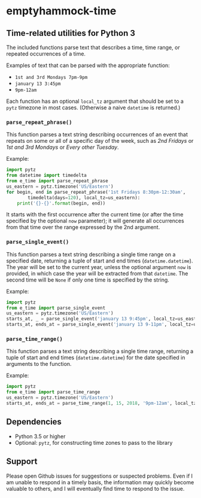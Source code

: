 # emptyhammock-time

## Time-related utilities for Python 3

The included functions parse text that describes a time, time range, or
repeated occurrences of a time.

Examples of text that can be parsed with the appropriate function:

* `1st and 3rd Mondays 7pm-9pm`
* `january 13 3:45pm`
* `9pm-12am`

Each function has an optional `local_tz` argument that should be set to
a `pytz` timezone in most cases.  (Otherwise a naive `datetime` is returned.)

### `parse_repeat_phrase()`

This function parses a text string describing occurrences of an event that
repeats on some or all of a specific day of the week, such as *2nd Fridays*
or *1st and 3rd Mondays* or *Every other Tuesday*.

Example:

```python
import pytz
from datetime import timedelta
from e_time import parse_repeat_phrase
us_eastern = pytz.timezone('US/Eastern')
for begin, end in parse_repeat_phrase('1st Fridays 8:30pm-12:30am',
        timedelta(days=120), local_tz=us_eastern):
    print('{}-{}'.format(begin, end))
```

It starts with the first occurrence after the current time (or after the time
specified by the optional `now` parameter); it will generate all occurrences
from that time over the range expressed by the 2nd argument.

### `parse_single_event()`

This function parses a text string describing a single time range on a
specified date, returning a tuple of start and end times (`datetime.datetime`).
The year will be set to the current year, unless the optional argument `now`
is provided, in which case the year will be extracted from that `datetime`.
The second time will be `None` if only one time is specified by the string.

Example:

```python
import pytz
from e_time import parse_single_event
us_eastern = pytz.timezone('US/Eastern')
starts_at, _ = parse_single_event('january 13 9:45pm', local_tz=us_eastern)
starts_at, ends_at = parse_single_event('january 13 9-11pm', local_tz=us_eastern)
```

### `parse_time_range()`

This function parses a text string describing a single time range, returning
a tuple of start and end times (`datetime.datetime`) for the date specified
in arguments to the function.

Example:

```python
import pytz
from e_time import parse_time_range
us_eastern = pytz.timezone('US/Eastern')
starts_at, ends_at = parse_time_range(1, 15, 2018, '9pm-12am', local_tz=us_eastern)
```

## Dependencies

* Python 3.5 or higher
* Optional: `pytz`, for constructing time zones to pass to the library

## Support

Please open Github issues for suggestions or suspected problems.  Even if I am
unable to respond in a timely basis, the information may quickly become valuable
to others, and I will eventually find time to respond to the issue.

